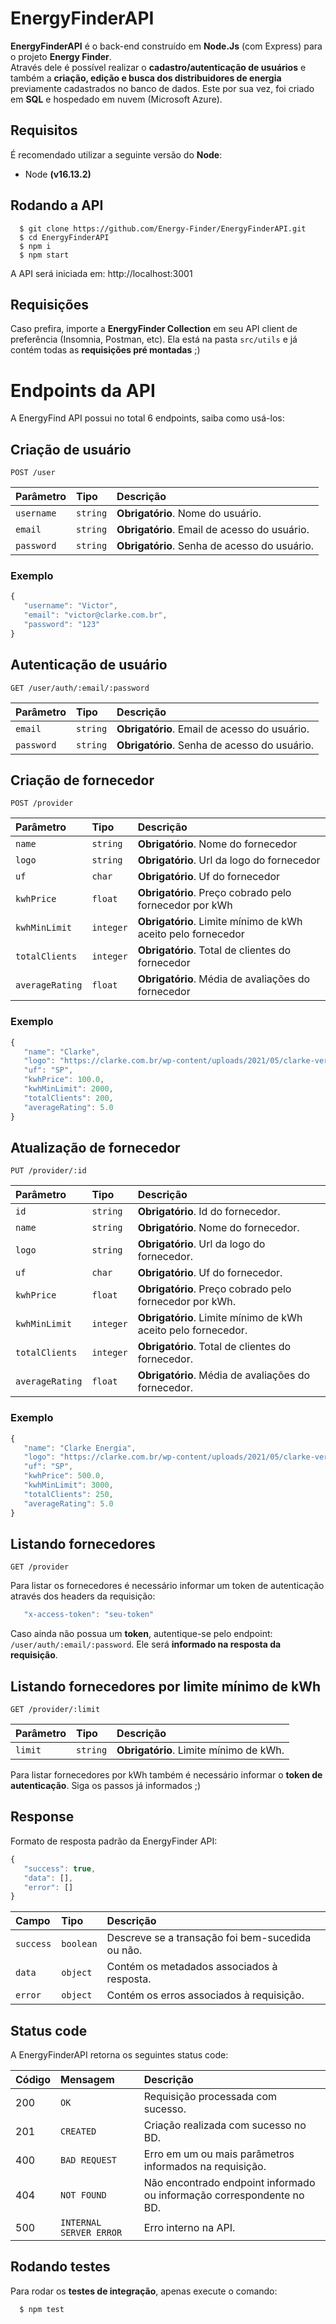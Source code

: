 # EnergyFinderAPI

**EnergyFinderAPI** é o back-end construído em **Node.Js** (com Express) para o projeto **Energy Finder**. <br />
Através dele é possível realizar o **cadastro/autenticação de usuários** e também a **criação, edição e busca dos distribuidores de energia** previamente cadastrados no banco de dados. Este por sua vez, foi criado em **SQL** e hospedado em nuvem (Microsoft Azure).

## Requisitos

É recomendado utilizar a seguinte versão do **Node**:

- Node **(v16.13.2)**

## Rodando a API

      $ git clone https://github.com/Energy-Finder/EnergyFinderAPI.git
      $ cd EnergyFinderAPI
      $ npm i
      $ npm start

A API será iniciada em: http://localhost:3001

## Requisições

Caso prefira, importe a **EnergyFinder Collection** em seu API client de preferência (Insomnia, Postman, etc). Ela está na pasta ``src/utils`` e já contém todas as **requisições pré montadas** ;)

# Endpoints da API

A EnergyFind API possui no total 6 endpoints, saiba como usá-los:

## Criação de usuário

```http
POST /user
```

| Parâmetro | Tipo | Descrição |
| :--- | :--- | :--- |
| `username` | `string` | **Obrigatório**. Nome do usuário. |
| `email` | `string` | **Obrigatório**. Email de acesso do usuário. |
| `password` | `string` | **Obrigatório**. Senha de acesso do usuário. |

### Exemplo

```javascript
{
   "username": "Victor",
   "email": "victor@clarke.com.br",
   "password": "123"
}
```

## Autenticação de usuário

```http
GET /user/auth/:email/:password
```

| Parâmetro | Tipo | Descrição |
| :--- | :--- | :--- |
| `email` | `string` | **Obrigatório**. Email de acesso do usuário. |
| `password` | `string` | **Obrigatório**. Senha de acesso do usuário. |

## Criação de fornecedor

```http
POST /provider
```

| Parâmetro | Tipo | Descrição |
| :--- | :--- | :--- |
| `name` | `string` | **Obrigatório**. Nome do fornecedor |
| `logo` | `string` | **Obrigatório**. Url da logo do fornecedor |
| `uf` | `char` | **Obrigatório**. Uf do fornecedor |
| `kwhPrice` | `float` | **Obrigatório**. Preço cobrado pelo fornecedor por kWh |
| `kwhMinLimit` | `integer` | **Obrigatório**. Limite mínimo de kWh aceito pelo fornecedor |
| `totalClients` | `integer` | **Obrigatório**. Total de clientes do fornecedor |
| `averageRating` | `float` | **Obrigatório**. Média de avaliações do fornecedor |

### Exemplo

```javascript
{
   "name": "Clarke",
   "logo": "https://clarke.com.br/wp-content/uploads/2021/05/clarke-verde.svg",
   "uf": "SP",
   "kwhPrice": 100.0,
   "kwhMinLimit": 2000,
   "totalClients": 200,
   "averageRating": 5.0
}
```

## Atualização de fornecedor

```http
PUT /provider/:id
```

| Parâmetro | Tipo | Descrição |
| :--- | :--- | :--- |
| `id` | `string` | **Obrigatório**. Id do fornecedor. |
| `name` | `string` | **Obrigatório**. Nome do fornecedor. |
| `logo` | `string` | **Obrigatório**. Url da logo do fornecedor. |
| `uf` | `char` | **Obrigatório**. Uf do fornecedor. |
| `kwhPrice` | `float` | **Obrigatório**. Preço cobrado pelo fornecedor por kWh. |
| `kwhMinLimit` | `integer` | **Obrigatório**. Limite mínimo de kWh aceito pelo fornecedor. |
| `totalClients` | `integer` | **Obrigatório**. Total de clientes do fornecedor. |
| `averageRating` | `float` | **Obrigatório**. Média de avaliações do fornecedor. |

### Exemplo

```javascript
{
   "name": "Clarke Energia",
   "logo": "https://clarke.com.br/wp-content/uploads/2021/05/clarke-verde.svg",
   "uf": "SP",
   "kwhPrice": 500.0,
   "kwhMinLimit": 3000,
   "totalClients": 250,
   "averageRating": 5.0
}
```

## Listando fornecedores

```http
GET /provider
```
Para listar os fornecedores é necessário informar um token de autenticação através dos headers da requisição:

```javascript
   "x-access-token": "seu-token"
```
Caso ainda não possua um **token**, autentique-se pelo endpoint: ``/user/auth/:email/:password``. Ele será **informado na resposta da requisição**.

## Listando fornecedores por limite mínimo de kWh

```http
GET /provider/:limit
```

| Parâmetro | Tipo | Descrição |
| :--- | :--- | :--- |
| `limit` | `string` | **Obrigatório**. Limite mínimo de kWh. |

Para listar fornecedores por kWh também é necessário informar o **token de autenticação**. Siga os passos já informados ;)

## Response

Formato de resposta padrão da EnergyFinder API:

```javascript
{
   "success": true,
   "data": [],
   "error": []
}
```

| Campo | Tipo | Descrição |
| :--- | :--- | :--- |
| `success` | `boolean` | Descreve se a transação foi bem-sucedida ou não. |
| `data` | `object` | Contém os metadados associados à resposta. |
| `error` | `object` | Contém os erros associados à requisição. |

## Status code

A EnergyFinderAPI retorna os seguintes status code:

| Código | Mensagem | Descrição
| :--- | :--- | :--- |
| 200 | `OK` | Requisição processada com sucesso. |
| 201 | `CREATED` | Criação realizada com sucesso no BD. |
| 400 | `BAD REQUEST` | Erro em um ou mais parâmetros informados na requisição. |
| 404 | `NOT FOUND` | Não encontrado endpoint informado ou informação correspondente no BD. |
| 500 | `INTERNAL SERVER ERROR` | Erro interno na API. |

## Rodando testes

Para rodar os **testes de integração**, apenas execute o comando: 

      $ npm test
